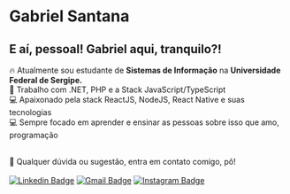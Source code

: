 # Gabriel Santana

## E aí, pessoal! Gabriel aqui, tranquilo?!

:fire: Atualmente sou estudante de **Sistemas de Informação** na **Universidade Federal de Sergipe.**
<br /> :purple_heart: Trabalho com .NET, PHP e a Stack JavaScript/TypeScript
<br /> :computer: Apaixonado pela stack ReactJS, NodeJS, React Native e suas tecnologias
<br /> :computer: Sempre focado em aprender e ensinar as pessoas sobre isso que amo, programação

<br /> :email: Qualquer dúvida ou sugestão, entra em contato comigo, pô!
<br /><br />
[![Linkedin Badge](https://img.shields.io/badge/-GabrielSantana-blue?style=flat-square&logo=Linkedin&logoColor=white&link=https://www.linkedin.com/in/gabriel-sisjr/)](https://www.linkedin.com/in/gabriel-sisjr/)
[![Gmail Badge](https://img.shields.io/badge/-gabriel.sistemasjr@gmail.com-c14438?style=flat-square&logo=Gmail&logoColor=white&link=mailto:gabriel.sistemasjr@gmail.com)](mailto:gabriel.sistemasjr@gmail.com)
[![Instagram Badge](https://img.shields.io/badge/-@gabriiel.santana.__-blue?style=flat-square&logo=Instagram&logoColor=white&link=https://www.instagram.com/gabriiel.santana._/)](https://www.instagram.com/gabriiel.santana._/)
